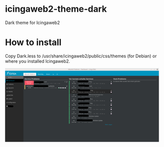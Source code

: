 # icingaweb2-theme-dark
Dark theme for Icingaweb2

# How to install

Copy Dark.less to /usr/share/icingaweb2/public/css/themes (for Debian) or where you installed Icingaweb2.

![Dark theme](https://raw.githubusercontent.com/GumbalMumbal/icingaweb2-theme-dark/master/icingaweb2-dark.png "Dark theme for icingaweb2")

